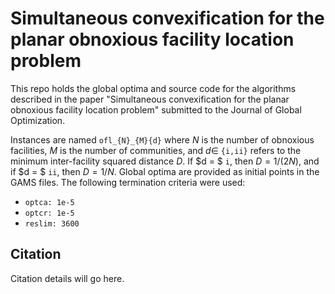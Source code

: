 # Simultaneous convexification for the planar obnoxious facility location problem

This repo holds the global optima and source code for the algorithms described in the paper "Simultaneous convexification for the planar obnoxious facility location problem" submitted to the Journal of Global Optimization.

Instances are named `ofl_{N}_{M}{d}` where $N$ is the number of obnoxious facilities, $M$ is the number of communities, and $d \in$ `{i,ii}` refers to the minimum inter-facility squared distance $D$. If $d = $ `i`, then $D = 1/(2N)$, and if $d = $ `ii`, then $D = 1/N$. Global optima are provided as initial points in the GAMS files. The following termination criteria were used:
* `optca: 1e-5`
* `optcr: 1e-5`
* `reslim: 3600`

## Citation

Citation details will go here.